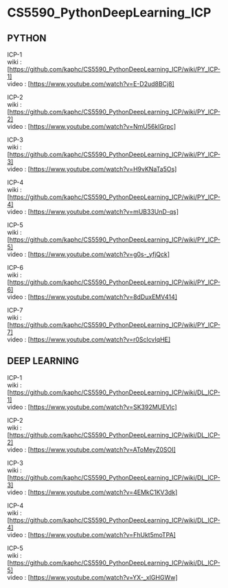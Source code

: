 # CS5590_PythonDeepLearning_ICP

## PYTHON

ICP-1 <br>
wiki : [https://github.com/kaphc/CS5590_PythonDeepLearning_ICP/wiki/PY_ICP-1] <br>
video : [https://www.youtube.com/watch?v=E-D2ud8BCj8] <br>

ICP-2 <br>
wiki : [https://github.com/kaphc/CS5590_PythonDeepLearning_ICP/wiki/PY_ICP-2] <br>
video : [https://www.youtube.com/watch?v=NmU56kIGrpc] <br>

ICP-3 <br>
wiki : [https://github.com/kaphc/CS5590_PythonDeepLearning_ICP/wiki/PY_ICP-3] <br>
video : [https://www.youtube.com/watch?v=H9vKNaTa5Os] <br>

ICP-4 <br>
wiki : [https://github.com/kaphc/CS5590_PythonDeepLearning_ICP/wiki/PY_ICP-4] <br>
video : [https://www.youtube.com/watch?v=mUB33UnD-qs] <br>

ICP-5 <br>
wiki : [https://github.com/kaphc/CS5590_PythonDeepLearning_ICP/wiki/PY_ICP-5] <br>
video : [https://www.youtube.com/watch?v=g0s-_yfjQck] <br>

ICP-6 <br>
wiki : [https://github.com/kaphc/CS5590_PythonDeepLearning_ICP/wiki/PY_ICP-6] <br>
video : [https://www.youtube.com/watch?v=8dDuxEMV414] <br>

ICP-7 <br>
wiki : [https://github.com/kaphc/CS5590_PythonDeepLearning_ICP/wiki/PY_ICP-7] <br>
video : [https://www.youtube.com/watch?v=r0SclcvIqHE] <br>

## DEEP LEARNING

ICP-1 <br>
wiki : [https://github.com/kaphc/CS5590_PythonDeepLearning_ICP/wiki/DL_ICP-1] <br>
video : [https://www.youtube.com/watch?v=SK392MUEVlc] <br>

ICP-2 <br>
wiki : [https://github.com/kaphc/CS5590_PythonDeepLearning_ICP/wiki/DL_ICP-2] <br>
video : [https://www.youtube.com/watch?v=AToMeyZ0SOI] <br>

ICP-3<br>
wiki : [https://github.com/kaphc/CS5590_PythonDeepLearning_ICP/wiki/DL_ICP-3] <br>
video : [https://www.youtube.com/watch?v=4EMkC1KV3dk] <br>

ICP-4<br>
wiki : [https://github.com/kaphc/CS5590_PythonDeepLearning_ICP/wiki/DL_ICP-4] <br>
video : [https://www.youtube.com/watch?v=FhUkt5moTPA] <br>

ICP-5<br>
wiki : [https://github.com/kaphc/CS5590_PythonDeepLearning_ICP/wiki/DL_ICP-5] <br>
video : [https://www.youtube.com/watch?v=YX-_xIGHGWw] <br>
